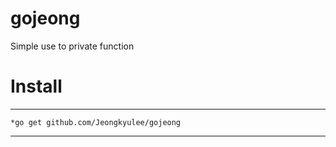# gojeong
Simple use to private function

# Install
--------------------------
```
*go get github.com/Jeongkyulee/gojeong
```
----------------------------
